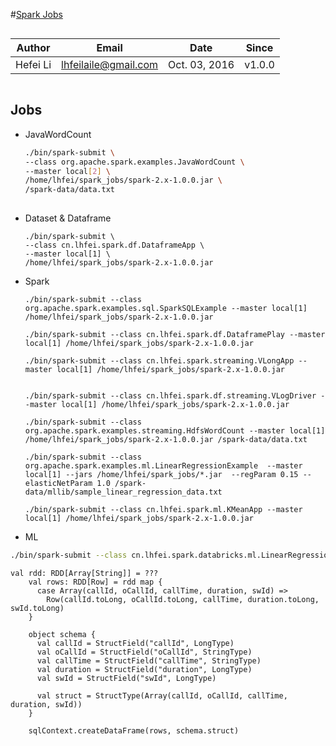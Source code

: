 #[Spark Jobs](https://github.com/lhfei/spark-in-action.git)

``` 
```
Author    |    Email    |    Date     |    Since    |
----------|-------------|-------------|-------------|
Hefei Li  |lhfeilaile@gmail.com| Oct. 03, 2016      |     v1.0.0  |
```
```

## Jobs

- JavaWordCount

    ```bash
    ./bin/spark-submit \
    --class org.apache.spark.examples.JavaWordCount \
    --master local[2] \
    /home/lhfei/spark_jobs/spark-2.x-1.0.0.jar \
    /spark-data/data.txt
          
    ```

- Dataset & Dataframe 
    ```
    ./bin/spark-submit \
    --class cn.lhfei.spark.df.DataframeApp \
    --master local[1] \
    /home/lhfei/spark_jobs/spark-2.x-1.0.0.jar
    ```
    
- Spark
    ```
    ./bin/spark-submit --class org.apache.spark.examples.sql.SparkSQLExample --master local[1] /home/lhfei/spark_jobs/spark-2.x-1.0.0.jar
        
    ./bin/spark-submit --class cn.lhfei.spark.df.DataframePlay --master local[1] /home/lhfei/spark_jobs/spark-2.x-1.0.0.jar
    
    ./bin/spark-submit --class cn.lhfei.spark.streaming.VLongApp --master local[1] /home/lhfei/spark_jobs/spark-2.x-1.0.0.jar
    
    
    ./bin/spark-submit --class cn.lhfei.spark.df.streaming.VLogDriver --master local[1] /home/lhfei/spark_jobs/spark-2.x-1.0.0.jar
        
    ./bin/spark-submit --class org.apache.spark.examples.streaming.HdfsWordCount --master local[1] /home/lhfei/spark_jobs/spark-2.x-1.0.0.jar /spark-data/data.txt
    
    ./bin/spark-submit --class org.apache.spark.examples.ml.LinearRegressionExample  --master local[1] --jars /home/lhfei/spark_jobs/*.jar  --regParam 0.15 --elasticNetParam 1.0 /spark-data/mllib/sample_linear_regression_data.txt 
    
    ```
    
    ```
    ./bin/spark-submit --class cn.lhfei.spark.ml.KMeanApp --master local[1] /home/lhfei/spark_jobs/spark-2.x-1.0.0.jar
    ```

- ML  
```bash
./bin/spark-submit --class cn.lhfei.spark.databricks.ml.LinearRegressionApp  --master local[1] --jars /home/lhfei/spark_jobs/spark-2.x-1.*.jar 
```


```
val rdd: RDD[Array[String]] = ???
    val rows: RDD[Row] = rdd map {
      case Array(callId, oCallId, callTime, duration, swId) =>
        Row(callId.toLong, oCallId.toLong, callTime, duration.toLong, swId.toLong)
    }

    object schema {
      val callId = StructField("callId", LongType)
      val oCallId = StructField("oCallId", StringType)
      val callTime = StructField("callTime", StringType)
      val duration = StructField("duration", LongType)
      val swId = StructField("swId", LongType)

      val struct = StructType(Array(callId, oCallId, callTime, duration, swId))
    }

    sqlContext.createDataFrame(rows, schema.struct)
```